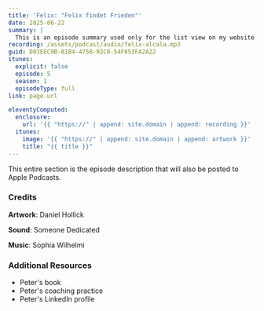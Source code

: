 ```yaml
---
title: 'Felix: "Felix findet Frieden"'
date: 2025-06-22
summary: |
  This is an episode summary used only for the list view on my website.
recording: /assets/podcast/audio/felix-alcala.mp3
guid: D03EEC9B-B1B4-475B-92C8-54F853FA2A22
itunes:
  explicit: false
  episode: 5
  season: 1
  episodeType: full
link: page.url

eleventyComputed:
  enclosure:
    url: '{{ "https://" | append: site.domain | append: recording }}'
  itunes:
    image: '{{ "https://" | append: site.domain | append: artwork }}'
    title: "{{ title }}"
---
```


This entire section is the episode description that will also be posted to Apple Podcasts.

### Credits

**Artwork**: Daniel Hollick

**Sound**: Someone Dedicated

**Music**: Sophia Wilhelmi

### Additional Resources

- Peter's book
- Peter's coaching practice
- Peter's LinkedIn profile
